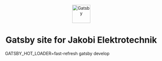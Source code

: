 <p align="center">
  <a href="https://www.gatsbyjs.com">
    <img alt="Gatsby" src="https://www.gatsbyjs.com/Gatsby-Monogram.svg" width="60" />
  </a>
</p>
<h1 align="center">
  Gatsby site for Jakobi Elektrotechnik
</h1>

<p>
GATSBY_HOT_LOADER=fast-refresh gatsby develop
</p>
